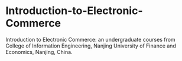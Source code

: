 # Introduction-to-Electronic-Commerce
Introduction to Electronic Commerce: an undergraduate courses from College of Information Engineering, Nanjing University of Finance and Economics, Nanjing, China.
